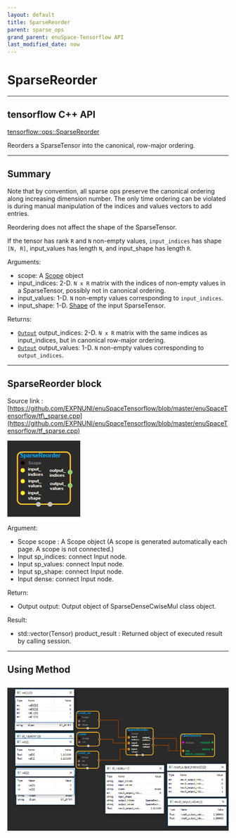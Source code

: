 ```yaml
--- 
layout: default 
title: SparseReorder 
parent: sparse_ops 
grand_parent: enuSpace-Tensorflow API 
last_modified_date: now 
--- 
```


# SparseReorder

---

## tensorflow C++ API

[tensorflow::ops::SparseReorder](https://www.tensorflow.org/api_docs/cc/class/tensorflow/ops/sparse-reorder)

Reorders a SparseTensor into the canonical, row-major ordering.

---

## Summary

Note that by convention, all sparse ops preserve the canonical ordering along increasing dimension number. The only time ordering can be violated is during manual manipulation of the indices and values vectors to add entries.

Reordering does not affect the shape of the SparseTensor.

If the tensor has rank `R` and `N` non-empty values, `input_indices` has shape `[N, R]`, input\_values has length `N`, and input\_shape has length `R`.

Arguments:

* scope: A [Scope](https://www.tensorflow.org/api_docs/cc/class/tensorflow/scope.html#classtensorflow_1_1_scope) object
* input\_indices: 2-D. `N x R` matrix with the indices of non-empty values in a SparseTensor, possibly not in canonical ordering.
* input\_values: 1-D. `N` non-empty values corresponding to `input_indices`.
* input\_shape: 1-D. [Shape](https://www.tensorflow.org/api_docs/cc/class/tensorflow/ops/shape.html#classtensorflow_1_1ops_1_1_shape) of the input SparseTensor.

Returns:

* [`Output`](https://www.tensorflow.org/api_docs/cc/class/tensorflow/output.html#classtensorflow_1_1_output) output\_indices: 2-D. `N x R` matrix with the same indices as input\_indices, but in canonical row-major ordering.
* [`Output`](https://www.tensorflow.org/api_docs/cc/class/tensorflow/output.html#classtensorflow_1_1_output) output\_values: 1-D. `N` non-empty values corresponding to `output_indices`.

---

## SparseReorder block

Source link : [https://github.com/EXPNUNI/enuSpaceTensorflow/blob/master/enuSpaceTensorflow/tf\_sparse.cpp](https://github.com/EXPNUNI/enuSpaceTensorflow/blob/master/enuSpaceTensorflow/tf_sparse.cpp)

![](./assets/sparse_op/SparseReorder1.jpg)

Argument:

* Scope scope : A Scope object \(A scope is generated automatically each page. A scope is not connected.\)
* Input sp\_indices: connect  Input node.
* Input sp\_values: connect  Input node.
* Input sp\_shape: connect  Input node.
* Input dense: connect  Input node.

Return:

* Output output: Output object of SparseDenseCwiseMul class object.

Result:

* std::vector\(Tensor\) product\_result : Returned object of executed result by calling session.

---

## Using Method

## ![](./assets/sparse_op/SparseReorder2.jpg)



